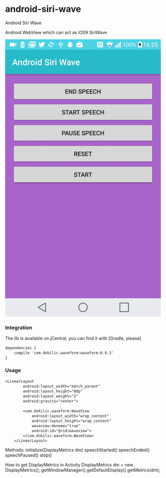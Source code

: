# android-siri-wave
Android Siri Wave

Android WebView which can act as iOS9 SiriWave

![](screenshots/intro.gif)


### Integration

The lib is available on jCentral, you can find it with [Gradle, please]

```
dependencies {
    compile 'com.dnkilic.waveform:waveform:0.9.3'
}
```
### Usage

```
<LinearLayout
        android:layout_width="match_parent"
        android:layout_height="0dp"
        android:layout_weight="2"
        android:gravity="center">

        <com.dnkilic.waveform.WaveView
            android:layout_width="wrap_content"
            android:layout_height="wrap_content"
            waveview:deneme="true"
            android:id="@+id/waveview">
        </com.dnkilic.waveform.WaveView>
    </LinearLayout>
```
Methods:
initialize(DisplayMetrics dm)
speechStarted()
speechEnded()
speechPaused()
stop()

How to get DisplayMetrics in Activity
DisplayMetrics dm = new DisplayMetrics();
getWindowManager().getDefaultDisplay().getMetrics(dm);
